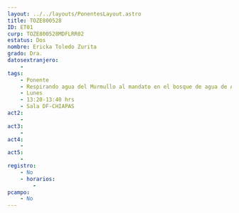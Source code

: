```yaml
---
layout: ../../layouts/PonentesLayout.astro
title: TOZE800528
ID: ET01
curp: TOZE800528MDFLRR02
estatus: Dos
nombre: Ericka Toledo Zurita
grado: Dra.
datosextranjero:
    - 
tags:
    - Ponente
    - Respirando agua del Murmullo al mandato en el bosque de agua de Arteaga
    - Lunes
    - 13:20-13:40 hrs
    - Sala DF-CHIAPAS
act2: 
    - 
act3: 
    - 
act4: 
    - 
act5: 
    - 
registro:
    - No
    - horarios:
        -
pcampo:
    - No
---
```

